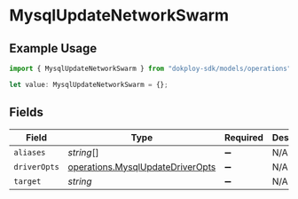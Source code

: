 # MysqlUpdateNetworkSwarm

## Example Usage

```typescript
import { MysqlUpdateNetworkSwarm } from "dokploy-sdk/models/operations";

let value: MysqlUpdateNetworkSwarm = {};
```

## Fields

| Field                                                                                | Type                                                                                 | Required                                                                             | Description                                                                          |
| ------------------------------------------------------------------------------------ | ------------------------------------------------------------------------------------ | ------------------------------------------------------------------------------------ | ------------------------------------------------------------------------------------ |
| `aliases`                                                                            | *string*[]                                                                           | :heavy_minus_sign:                                                                   | N/A                                                                                  |
| `driverOpts`                                                                         | [operations.MysqlUpdateDriverOpts](../../models/operations/mysqlupdatedriveropts.md) | :heavy_minus_sign:                                                                   | N/A                                                                                  |
| `target`                                                                             | *string*                                                                             | :heavy_minus_sign:                                                                   | N/A                                                                                  |